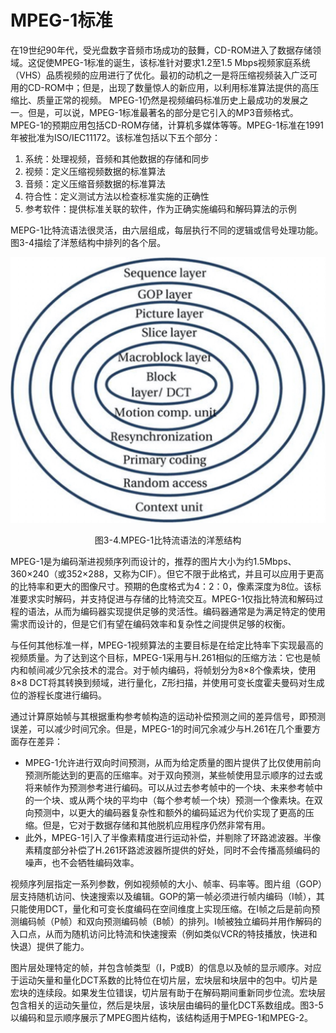 # MPEG-1标准

在19世纪90年代，受光盘数字音频市场成功的鼓舞，CD-ROM进入了数据存储领域。这促使MPEG-1标准的诞生，该标准针对要求1.2至1.5 Mbps视频家庭系统（VHS）品质视频的应用进行了优化。最初的动机之一是将压缩视频装入广泛可用的CD-ROM中；但是，出现了数量惊人的新应用，以利用标准算法提供的高压缩比、质量正常的视频。 MPEG-1仍然是视频编码标准历史上最成功的发展之一。但是，可以说，MPEG-1标准最著名的部分是它引入的MP3音频格式。MPEG-1的预期应用包括CD-ROM存储，计算机多媒体等等。MPEG-1标准在1991年被批准为ISO/IEC11172。该标准包括以下五个部分：

1. 系统：处理视频，音频和其他数据的存储和同步
2. 视频：定义压缩视频数据的标准算法
3. 音频：定义压缩音频数据的标准算法
4. 符合性：定义测试方法以检查标准实施的正确性
5. 参考软件：提供标准关联的软件，作为正确实施编码和解码算法的示例

MEPG-1比特流语法很灵活，由六层组成，每层执行不同的逻辑或信号处理功能。图3-4描绘了洋葱结构中排列的各个层。

![](../images/3_4.png)
<p align="center">图3-4.MPEG-1比特流语法的洋葱结构</p>

MPEG-1是为编码渐进视频序列而设计的，推荐的图片大小为约1.5Mbps、360×240（或352×288，又称为CIF）。但它不限于此格式，并且可以应用于更高的比特率和更大的图像尺寸。预期的色度格式为4：2：0，像素深度为8位。该标准要求实时解码，并支持促进与存储的比特流交互。MPEG-1仅指比特流和解码过程的语法，从而为编码器实现提供足够的灵活性。编码器通常是为满足特定的使用需求而设计的，但是它们有望在编码效率和复杂性之间提供足够的权衡。

与任何其他标准一样，MPEG-1视频算法的主要目标是在给定比特率下实现最高的视频质量。为了达到这个目标，MPEG-1采用与H.261相似的压缩方法：它也是帧内和帧间减少冗余技术的混合。对于帧内编码，将帧划分为8×8个像素块，使用8×8 DCT将其转换到频域，进行量化，Z形扫描，并使用可变长度霍夫曼码对生成位的游程长度进行编码。

通过计算原始帧与其根据重构参考帧构造的运动补偿预测之间的差异信号，即预测误差，可以减少时间冗余。但是，MPEG-1的时间冗余减少与H.261在几个重要方面存在差异：
* MPEG-1允许进行双向时间预测，从而为给定质量的图片提供了比仅使用前向预测所能达到的更高的压缩率。对于双向预测，某些帧使用显示顺序的过去或将来帧作为预测参考进行编码。可以从过去参考帧中的一个块、未来参考帧中的一个块、或从两个块的平均中（每个参考帧一个块）预测一个像素块。在双向预测中，以更大的编码器复杂性和额外的编码延迟为代价实现了更高的压缩。但是，它对于数据存储和其他脱机应用程序仍然非常有用。
* 此外，MPEG-1引入了半像素精度进行运动补偿，并剔除了环路滤波器。半像素精度部分补偿了H.261环路滤波器所提供的好处，同时不会传播高频编码的噪声，也不会牺牲编码效率。

视频序列层指定一系列参数，例如视频帧的大小、帧率、码率等。图片组（GOP）层支持随机访问、快速搜索以及编辑。GOP的第一帧必须进行帧内编码（I帧），其只能使用DCT，量化和可变长度编码在空间维度上实现压缩。在I帧之后是前向预测编码帧（P帧）和双向预测编码帧（B帧）的排列。I帧被独立编码并用作解码的入口点，从而为随机访问比特流和快速搜索（例如类似VCR的特技播放，快进和快退）提供了能力。

图片层处理特定的帧，并包含帧类型（I，P或B）的信息以及帧的显示顺序。对应于运动矢量和量化DCT系数的比特位在切片层，宏块层和块层中的包中。切片是宏块的连续段。如果发生位错误，切片层有助于在解码期间重新同步位流。宏块层包含相关的运动矢量位，然后是块层，该块层由编码的量化DCT系数组成。图3-5以编码和显示顺序展示了MPEG图片结构，该结构适用于MPEG-1和MPEG-2。
























